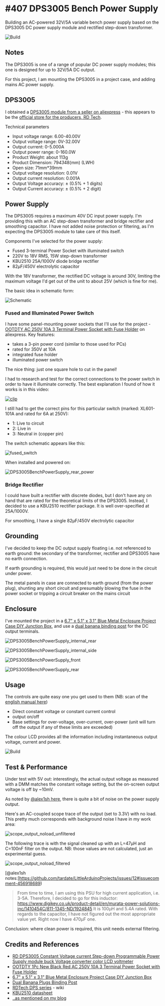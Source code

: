 # #407 DPS3005 Bench Power Supply

Building an AC-powered 32V/5A variable bench power supply based on the DPS3005 DC power supply module and rectified step-down transformer.

![Build](./assets/DPS3005BenchPowerSupply_build.jpg?raw=true)

## Notes

The DPS3005 is one of a range of popular DC power supply modules; this one is designed for up to 32V/5A DC output.

For this project, I am mounting the DPS3005 in a project case, and adding mains AC power supply.

## DPS3005

I obtained a [DPS3005 module from a seller on aliexpress](https://www.aliexpress.com/item/RD-DPS3005-Constant-Voltage-current-Step-down-Programmable-Power-Supply-module-buck-Voltage-converter-color-LCD/32684316119.html) - this appears to be the
[official store for the producers, RD Tech](https://rdtech.aliexpress.com/store/all-wholesale-products/923042.html).

Technical parameters

* Input voltage range:  6.00-40.00V
* Output voltage range:  0V-32.00V
* Output current: 0-5.000A
* Output power range: 0-160.0W
* Product Weight: about 113g
* Product Dimension: 79*43*48(mm) (L*W*H)
* Open size:  71mm*39mm
* Output voltage resolution: 0.01V
* Output current resolution: 0.001A
* Output Voltage accuracy: ± (0.5% + 1 digits)
* Output Current accuracy: ± (0.5% + 2 digit)

## Power Supply

The DPS3005 requires a maximum 40V DC input power supply. I'm providing this with an AC step-down transformer and bridge rectifier and smoothing capacitor.
I have not added noise protection or filtering, as I'm expecting the DPS3005 module to take care of this itself.

Components I've selected for the power supply:

* Fused 3-terminal Power Socket with illuminated switch
* 220V to 18V RMS, 15W step-down transformer
* KBU2510 25A/1000V diode bridge rectifier
* 82µF/450V electrolytic capacitor

With the 18V transformer, the rectified DC voltage is around 30V, limiting the maximum voltage I'd get out of the unit to about 25V (which is fine for me).

The basic idea in schematic form:

![Schematic](./assets/DPS3005BenchPowerSupply_schematic.jpg?raw=true)

### Fused and Illuminated Power Switch

I have some panel-mounting power sockets that I'll use for the project - [OOTDTY AC 250V 10A 3 Terminal Power Socket with Fuse Holder](https://www.aliexpress.com/item/J34-Free-Shipping-1Pc-New-Black-Red-AC-250V-10A-3-Terminal-Power-Socket-with-Fuse/32578730682.html) on aliexpress. Key features:

* takes a 3-pin power cord (similar to those used for PCs)
* rated for 350V at 10A
* integrated fuse holder
* illuminated power switch

The nice thing: just one square hole to cut in the panel!

I had to research and test for the correct connections to the power switch in order to have it illuminate correctly.
The best explanation I found of how it works is in this video:

[![clip](https://img.youtube.com/vi/V4kPE8B1HCI/0.jpg)](https://www.youtube.com/watch?v=V4kPE8B1HCI?t=73)

I still had to get the correct pins for this particular switch (marked: XL601-101A and rated for 6A at 250V):

* 1: Live to circuit
* 2: Live in
* 3: Neutral in (copper pin)

The switch schematic appears like this:

![fused_switch](./assets/fused_switch.jpg?raw=true)

When installed and powered on:

![DPS3005BenchPowerSupply_rear_power](./assets/DPS3005BenchPowerSupply_rear_power.jpg?raw=true)

### Bridge Rectifier

I could have built a rectifier with discrete diodes, but I don't have any on hand that are rated for the theoretical limits of the DPS3005.
Instead, I decided to use a KBU2510 rectifier package. It is well over-specified at 25A/1000V.

For smoothing, I have a single 82µF/450V electrolytic capacitor

## Grounding

I've decided to keep the DC output supply floating i.e. not referenced to earth ground: the secondary of the transformer, rectifier and DPS3005 have no earth connection.

If earth grounding is required, this would just need to be done in the circuit under power.

The metal panels in case are connected to earth ground (from the power plug), shunting any short circuit and presumably blowing the fuse in the power socket
or tripping a circuit breaker on the mains circuit

## Enclosure

I've mounted the project in a
[6.7" x 5.1" x 3.1" Blue Metal Enclosure Project Case DIY Junction Box](https://www.aliexpress.com/item/6-7-x-5-1-x-3-1-Blue-Metal-Enclosure-Project-Case-DIY-Junction-Box/32825937652.html),
and use a
[dual banana binding post](https://www.aliexpress.com/store/product/A07-2Pcs-Lot-Connecter-Banana-Plug-Gold-Plate-Red-Black-Connector-Terminal-Banana-Plugs-Binding-Post/1939636_32848481643.html)
for the DC output terminals.

![DPS3005BenchPowerSupply_internal_rear](./assets/DPS3005BenchPowerSupply_internal_rear.jpg?raw=true)

![DPS3005BenchPowerSupply_internal_side](./assets/DPS3005BenchPowerSupply_internal_side.jpg?raw=true)

![DPS3005BenchPowerSupply_front](./assets/DPS3005BenchPowerSupply_front.jpg?raw=true)

![DPS3005BenchPowerSupply_rear](./assets/DPS3005BenchPowerSupply_rear.jpg?raw=true)

## Usage

The controls are quite easy one you get used to them (NB: scan of the [english manual here](./assets/manual-en.pdf))

* Direct constant voltage or constant current control
* output on/off
* Base settings for over-voltage, over-current, over-power (unit will turn off the output if any of these limits are exceeded)

The colour LCD provides all the information including instantaneous output voltage, current and power.

![Build](./assets/DPS3005BenchPowerSupply_build.jpg?raw=true)

## Test & Performance

Under test with 5V out: interestingly, the actual output voltage as measured with a DMM matches the constant voltage setting, but the on-screen
output voltage is off by ~10mV.

As noted by [@alex1sh here](https://github.com/tardate/LittleArduinoProjects/issues/12),
there is quite a bit of noise on the power supply output.

Here's an AC-coupled scope trace of the output (set to 3.3V) with no load.
This pretty much corresponds with background noise I have in my work area:

![scope_output_noload_unfiltered](./assets/scope_output_noload_unfiltered.gif?raw=true)

The following trace is with the signal cleaned up with an L=47µH and C=100nF filter on the output.
NB: those values are not calculated, just an experimental guess.

![scope_output_noload_filtered](./assets/scope_output_noload_filtered.gif?raw=true)

[@alex1sh notes:]<https://github.com/tardate/LittleArduinoProjects/issues/12#issuecomment-456918689>)

> From time to time, I am using this PSU for high current application, i.e. 3-5A. Therefore, I decided to go for this inductor:
> <https://www.digikey.co.uk/product-detail/en/murata-power-solutions-inc/1410454C/811-1345-ND/1924845>
> It is 100µH and 5.4A rated. With regards to the capacitor, I have not figured out the most appropriate value yet. Right now I have 470µF one.

Conclusion: where clean power is required, this unit needs external filtering.

## Credits and References

* [RD DPS3005 Constant Voltage current Step-down Programmable Power Supply module buck Voltage converter color LCD voltmeter](https://www.aliexpress.com/item/RD-DPS3005-Constant-Voltage-current-Step-down-Programmable-Power-Supply-module-buck-Voltage-converter-color-LCD/32684316119.html)
* [OOTDTY 1Pc New Black Red AC 250V 10A 3 Terminal Power Socket with Fuse Holder](https://www.aliexpress.com/item/J34-Free-Shipping-1Pc-New-Black-Red-AC-250V-10A-3-Terminal-Power-Socket-with-Fuse/32578730682.html)
* [6.7" x 5.1" x 3.1" Blue Metal Enclosure Project Case DIY Junction Box](https://www.aliexpress.com/item/6-7-x-5-1-x-3-1-Blue-Metal-Enclosure-Project-Case-DIY-Junction-Box/32825937652.html)
* [Dual Banana Plugs Binding Post](https://www.aliexpress.com/store/product/A07-2Pcs-Lot-Connecter-Banana-Plug-Gold-Plate-Red-Black-Connector-Terminal-Banana-Plugs-Binding-Post/1939636_32848481643.html)
* [RDTech DPS series](https://sigrok.org/wiki/RDTech_DPS_series) - wiki
* [KBU2510 datasheet](https://www.mouser.com/ds/2/80/KBU25005-G_KBU2510-G-1246.pdf)
* [..as mentioned on my blog](https://blog.tardate.com/2018/08/leap407-ac-powered-dps3005-bench-supply.html)
